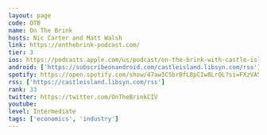 ```yaml
---
layout: page
code: OTB
name: On The Brink
hosts: Nic Carter and Matt Walsh
link: https://onthebrink-podcast.com/
tier: 3
ios: https://podcasts.apple.com/us/podcast/on-the-brink-with-castle-island/id1480586463
android: ['https://subscribeonandroid.com/castleisland.libsyn.com/rss']
spotify: https://open.spotify.com/show/47aw3C5brBfL8pCIw8LrQL?si=FXzVA5LoRYyTnsLfPebhkw
rss: ['https://castleisland.libsyn.com/rss']
rank: 33
twitter: https://twitter.com/OnTheBrinkCIV
youtube: 
level: Intermediate
tags: ['economics', 'industry']
---
```

